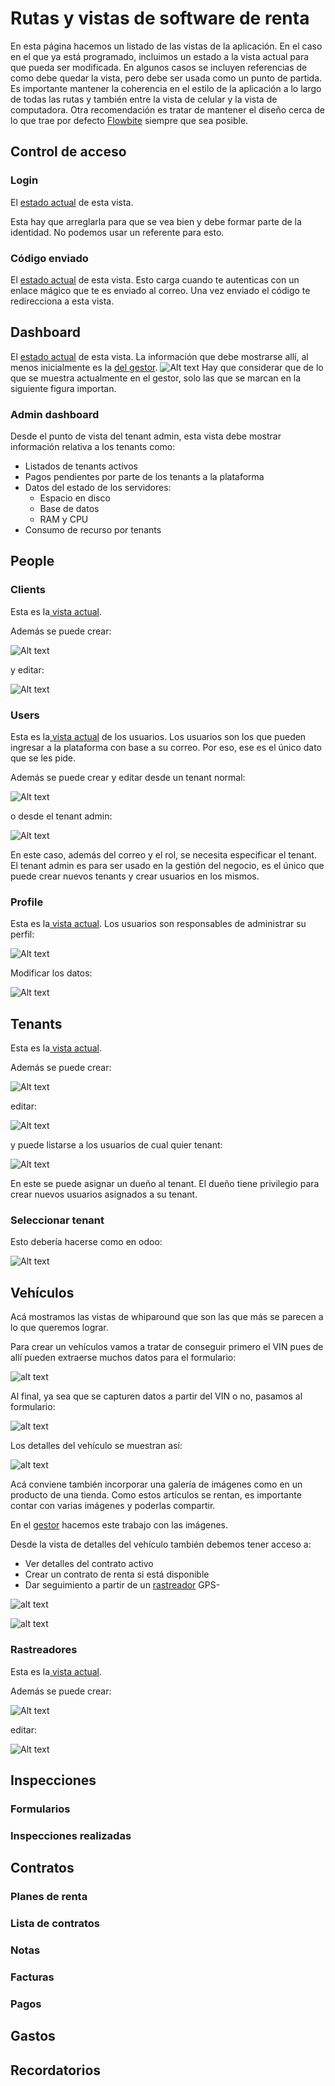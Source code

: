 # Rutas y vistas de software de renta

En esta página hacemos un listado de las vistas de la aplicación. En el caso en el que ya está programado, incluimos un estado a la vista actual para que pueda ser modificada. En algunos casos se incluyen referencias de como debe quedar la vista, pero debe ser usada como un punto de partida. Es importante mantener la coherencia en el estilo de la aplicación a lo largo de todas las rutas y también entre la vista de celular y la vista de computadora. Otra recomendación es tratar de mantener el diseño cerca de lo que trae por defecto [Flowbite](https://flowbite-svelte.com/) siempre que sea posible.

## Control de acceso

### Login
El [estado actual](https://fleet.crabdance.com/signin) de esta vista.

Esta hay que arreglarla para que se vea bien y debe formar parte de la identidad. No podemos usar un referente para esto.

### Código enviado
El [estado actual](https://fleet.crabdance.com/verifyRequest) de esta vista. Esto carga cuando te autenticas con un enlace mágico que te es enviado al correo. Una vez enviado el código te redirecciona a esta vista.

## Dashboard

El [estado actual](https://fleet.crabdance.com/dashboard) de esta vista.
La información que debe mostrarse allí, al menos inicialmente es la [del gestor](https://playground.towithouston.com/erp/). 
![Alt text](./dashboard.jpeg)
Hay que considerar que de lo que se muestra actualmente en el gestor, solo las que se marcan en la siguiente figura importan.

### Admin dashboard

Desde el punto de vista del tenant admin, esta vista debe mostrar información relativa a los tenants como:

- Listados de tenants activos
- Pagos pendientes por parte de los tenants a la plataforma
- Datos del estado de los servidores:
  - Espacio en disco
  - Base de datos
  - RAM y CPU
- Consumo de recurso por tenants

## People
### Clients
Esta es la[ vista actual](http://fleet.crabdance.com/clients). 

Además se puede crear:

![Alt text](./create_client.png)

y editar:

![Alt text](./edit_client.png)


### Users
Esta es la[ vista actual](http://fleet.crabdance.com/users) de los usuarios. Los usuarios son los que pueden ingresar a la plataforma con base a su correo. Por eso, ese es el único dato que se les pide.


Además se puede crear y editar desde un tenant normal:

![Alt text](./Create_user_from_tenant.png)



o desde el tenant admin:

![Alt text](./Create_user_from_admin.png)

En este caso, además del correo y el rol, se necesita especificar el tenant. El tenant admin es para ser usado en la gestión del negocio, es el único que puede crear nuevos tenants y crear usuarios en los mismos.

### Profile
Esta es la[ vista actual](http://fleet.crabdance.com/profile). Los usuarios son responsables de administrar su perfil:

![Alt text](./Profile.png)

Modificar los datos:

![Alt text](./Update_profile.png)

## Tenants

Esta es la[ vista actual](http://fleet.crabdance.com/admin/tenants).  


Además se puede crear:

![Alt text](./create_tenat.png)

editar:

![Alt text](./update_tenant.png)

y puede listarse a los usuarios de cual quier  tenant:

![Alt text](./list_tenant_users.png)

En este se puede asignar un dueño al tenant. El dueño tiene privilegio para crear nuevos usuarios asignados a su tenant.

### Seleccionar tenant
Esto debería hacerse como en odoo:

![Alt text](./tenants_odoo.png)

## Vehículos
Acá mostramos las vistas de whiparound que son las que más se parecen a lo que queremos lograr.

Para crear un vehículos vamos a tratar de conseguir primero el VIN pues de allí pueden extraerse muchos datos para el formulario:

 ![alt text](assets/VIN_input.png)

 Al final, ya sea que se capturen datos a partir del VIN o no, pasamos al formulario:

![alt text](assets/data_taken_from_VIN.png) 

Los detalles del vehículo se muestran así:

![alt text](assets/detail.png)

Acá conviene también incorporar una galería de imágenes como en un producto de una tienda. Como estos artículos se rentan, es importante contar con varias imágenes y poderlas compartir. 

En el [gestor](https://playground.towithouston.com/erp/rent/detail-trailer/1) hacemos este trabajo con las imágenes. 

Desde la vista de detalles del vehículo también debemos tener acceso a:

- Ver detalles del contrato activo
- Crear un contrato de renta si está disponible
- Dar seguimiento a partir de un [rastreador](#rastreadores) GPS-

![alt text](assets/forms.png) 

![alt text](assets/list.png)

### Rastreadores

Esta es la[ vista actual](http://fleet.crabdance.com/trackers).  


Además se puede crear:

![Alt text](./create_tenat.png)

editar:

![Alt text](./update_tenant.png)

## Inspecciones

### Formularios

### Inspecciones realizadas

## Contratos

### Planes de renta

### Lista de contratos

### Notas

### Facturas

### Pagos

## Gastos

## Recordatorios